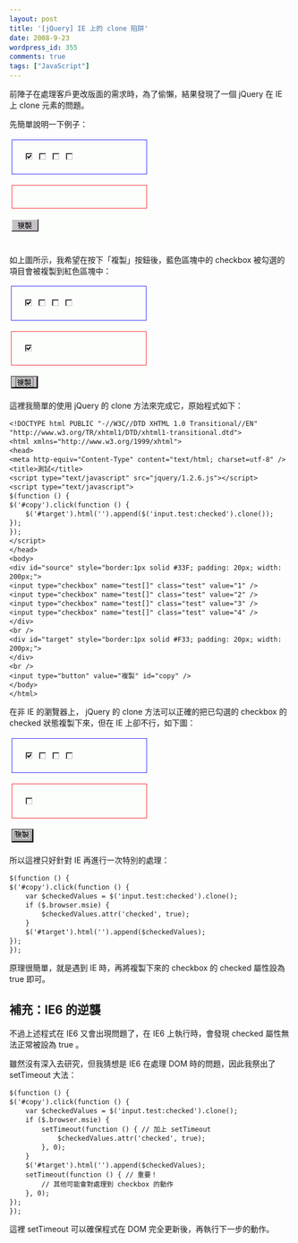 ```yaml
---
layout: post
title: '[jQuery] IE 上的 clone 陷阱'
date: 2008-9-23
wordpress_id: 355
comments: true
tags: ["JavaScript"]
---
```


前陣子在處理客戶更改版面的需求時，為了偷懶，結果發現了一個 jQuery 在 IE 上 clone 元素的問題。

<!--more-->

先簡單說明一下例子：

![FF未複製前](/resources/ie_clone/1.gif)

如上圖所示，我希望在按下「複製」按鈕後，藍色區塊中的 checkbox 被勾選的項目會被複製到紅色區塊中：

![FF複製後](/resources/ie_clone/2.gif)

這裡我簡單的使用 jQuery 的 clone 方法來完成它，原始程式如下：

```
<!DOCTYPE html PUBLIC "-//W3C//DTD XHTML 1.0 Transitional//EN" "http://www.w3.org/TR/xhtml1/DTD/xhtml1-transitional.dtd">
<html xmlns="http://www.w3.org/1999/xhtml">
<head>
<meta http-equiv="Content-Type" content="text/html; charset=utf-8" />
<title>測試</title>
<script type="text/javascript" src="jquery/1.2.6.js"></script>
<script type="text/javascript">
$(function () {
$('#copy').click(function () {
    $('#target').html('').append($('input.test:checked').clone());
});
});
</script>
</head>
<body>
<div id="source" style="border:1px solid #33F; padding: 20px; width: 200px;">
<input type="checkbox" name="test[]" class="test" value="1" />
<input type="checkbox" name="test[]" class="test" value="2" />
<input type="checkbox" name="test[]" class="test" value="3" />
<input type="checkbox" name="test[]" class="test" value="4" />
</div>
<br />
<div id="target" style="border:1px solid #F33; padding: 20px; width: 200px;">
</div>
<br />
<input type="button" value="複製" id="copy" />
</body>
</html>

```

在非 IE 的瀏覽器上， jQuery 的 clone 方法可以正確的把已勾選的 checkbox 的 checked 狀態複製下來，但在 IE 上卻不行，如下圖： 

![IE複製後](/resources/ie_clone/3.gif)

所以這裡只好針對 IE 再進行一次特別的處理：

```
$(function () {
$('#copy').click(function () {
    var $checkedValues = $('input.test:checked').clone();
    if ($.browser.msie) {
        $checkedValues.attr('checked', true);
    }
    $('#target').html('').append($checkedValues);
});
});

```

原理很簡單，就是遇到 IE 時，再將複製下來的 checkbox 的 checked 屬性設為 true 即可。

## 補充：IE6 的逆襲

不過上述程式在 IE6 又會出現問題了，在 IE6 上執行時，會發現 checked 屬性無法正常被設為 true 。

雖然沒有深入去研究，但我猜想是 IE6 在處理 DOM 時的問題，因此我祭出了 setTimeout 大法：

```
$(function () {
$('#copy').click(function () {
    var $checkedValues = $('input.test:checked').clone();
    if ($.browser.msie) {
        setTimeout(function () { // 加上 setTimeout
            $checkedValues.attr('checked', true);
        }, 0);
    }
    $('#target').html('').append($checkedValues);
    setTimeout(function () { // 重要！
        // 其他可能會對處理到 checkbox 的動作
    }, 0);
});
});

```

這裡 setTimeout 可以確保程式在 DOM 完全更新後，再執行下一步的動作。 
